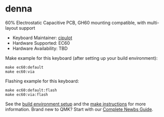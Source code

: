 # denna

60% Electrostatic Capacitive PCB, GH60 mounting compatible, with multi-layout support

* Keyboard Maintainer: [cipulot](https://github.com/cipulot)
* Hardware Supported: EC60
* Hardware Availability: TBD

Make example for this keyboard (after setting up your build environment):

    make ec60:default
    make ec60:via

Flashing example for this keyboard:

    make ec60:default:flash
    make ec60:via:flash

See the [build environment setup](https://docs.qmk.fm/#/getting_started_build_tools) and the [make instructions](https://docs.qmk.fm/#/getting_started_make_guide) for more information. Brand new to QMK? Start with our [Complete Newbs Guide](https://docs.qmk.fm/#/newbs).
